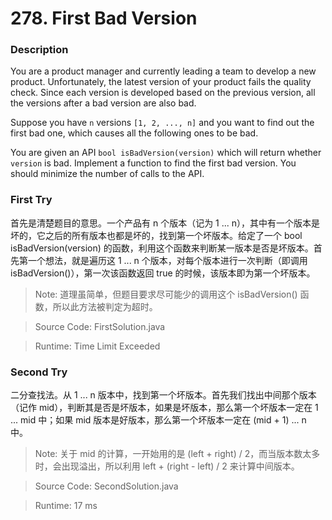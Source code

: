# 278. First Bad Version
### Description
You are a product manager and currently leading a team to develop a new product. Unfortunately, the latest version of your product fails the quality check. Since each version is developed based on the previous version, all the versions after a bad version are also bad.

Suppose you have ```n``` versions ```[1, 2, ..., n]``` and you want to find out the first bad one, which causes all the following ones to be bad.

You are given an API ```bool isBadVersion(version)``` which will return whether ```version``` is bad. Implement a function to find the first bad version. You should minimize the number of calls to the API.

### First Try
首先是清楚题目的意思。一个产品有 n 个版本（记为 1 ... n），其中有一个版本是坏的，它之后的所有版本也都是坏的，找到第一个坏版本。给定了一个 bool isBadVersion(version) 的函数，利用这个函数来判断某一版本是否是坏版本。首先第一个想法，就是遍历这 1 ... n 个版本，对每个版本进行一次判断（即调用 isBadVersion()），第一次该函数返回 true 的时候，该版本即为第一个坏版本。

>Note: 道理虽简单，但题目要求尽可能少的调用这个 isBadVersion() 函数，所以此方法被判定为超时。

> Source Code: FirstSolution.java

> Runtime: Time Limit Exceeded

### Second Try
二分查找法。从 1 ... n 版本中，找到第一个坏版本。首先我们找出中间那个版本（记作 mid），判断其是否是坏版本，如果是坏版本，那么第一个坏版本一定在 1 ... mid 中；如果 mid 版本是好版本，那么第一个坏版本一定在 (mid + 1) ... n 中。

>Note: 关于 mid 的计算，一开始用的是 (left + right) / 2，而当版本数太多时，会出现溢出，所以利用 left + (right - left) / 2 来计算中间版本。

> Source Code: SecondSolution.java

>Runtime: 17 ms
